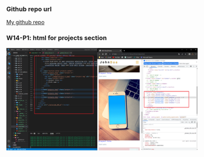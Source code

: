 ### Github repo url

[My github repo](https://github.com/anan826/1111-sweb-1N-demo-211410658.git)

### W14-P1: html for projects section

![](w14-p1.png)
